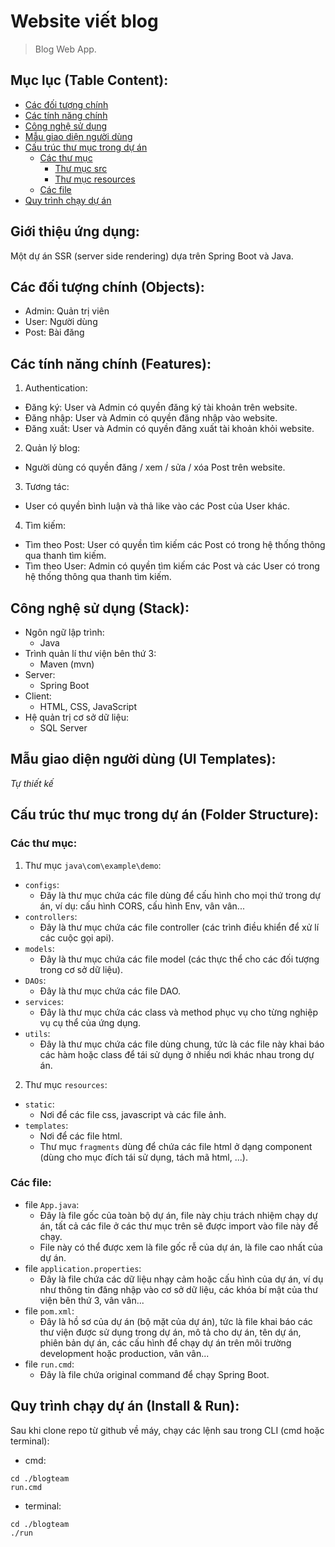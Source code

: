 # Website viết blog

> Blog Web App.

## Mục lục (Table Content):
- [Các đối tượng chính](#objects)
- [Các tính năng chính](#features)
- [Công nghệ sử dụng](#used-techs)
- [Mẫu giao diện người dùng](#ui-template)
- [Cấu trúc thư mục trong dự án](#folder-structure)
  - [Các thư mục](#folder-structure-folders)
    - [Thư mục src](#src-folder)
    - [Thư mục resources](#resources-folder)
  - [Các file](#folder-structure-files)
- [Quy trình chạy dự án](#app-running-procedure)

## Giới thiệu ứng dụng:
Một dự án SSR (server side rendering) dựa trên Spring Boot và Java.

## Các đối tượng chính (Objects): <a name="objects"></a>
-	Admin: Quản trị viên
-	User: Người dùng
-	Post: Bài đăng

## Các tính năng chính (Features): <a name="features"></a>
1.	Authentication:
- Đăng ký: User và Admin có quyền đăng ký tài khoản trên website.
- Đăng nhập: User và Admin có quyền đăng nhập vào website.
- Đăng xuất: User và Admin có quyền đăng xuất tài khoản khỏi website.
2.	Quản lý blog:
- Người dùng có quyền đăng / xem / sửa / xóa Post trên website.
3.	Tương tác:
- User có quyền bình luận và thả like vào các Post của User khác.
4.	Tìm kiếm:
-	Tìm theo Post: User có quyền tìm kiếm các Post có trong hệ thống thông qua thanh tìm kiếm.
-	Tìm theo User: Admin có quyền tìm kiếm các Post và các User có trong hệ thống thông qua thanh tìm kiếm.

## Công nghệ sử dụng (Stack): <a name="used-techs"></a>
- Ngôn ngữ lập trình:
  - Java 
- Trình quản lí thư viện bên thứ 3:
  - Maven (mvn)
- Server:
  - Spring Boot
- Client:
  - HTML, CSS, JavaScript
- Hệ quản trị cơ sở dữ liệu:
  - SQL Server

## Mẫu giao diện người dùng (UI Templates): <a name="ui-template"></a>
*Tự thiết kế*

## Cấu trúc thư mục trong dự án (Folder Structure): <a name="folder-structure"></a>

### Các thư mục: <a name="folder-structure-folders"></a>
1. Thư mục `java\com\example\demo`: <a name="src-folder"></a>
- `configs`:
  - Đây là thư mục chứa các file dùng để cấu hình cho mọi thứ trong dự án, ví dụ: cấu hình CORS, cấu hình Env, vân vân...
- `controllers`:
  - Đây là thư mục chứa các file controller (các trình điều khiển để xử lí các cuộc gọi api).
- `models`:
  - Đây là thư mục chứa các file model (các thực thể cho các đối tượng trong cơ sở dữ liệu).
- `DAOs`:
  - Đây là thư mục chứa các file DAO.
- `services`:
  - Đây là thư mục chứa các class và method phục vụ cho từng nghiệp vụ cụ thể của ứng dụng.
- `utils`:
  - Đây là thư mục chứa các file dùng chung, tức là các file này khai báo các hàm hoặc class để tái sử dụng ở nhiều nơi khác nhau trong dự án.
2. Thư mục `resources`: <a name="resources-folder"></a>
- `static`:
  - Nơi để các file css, javascript và các file ảnh.
- `templates`:
  - Nơi để các file html.
  - Thư mục `fragments` dùng để chứa các file html ở dạng component (dùng cho mục đích tái sử dụng, tách mã html, ...).

### Các file: <a name="folder-structure-files"></a>
- file `App.java`:
  - Đây là file gốc của toàn bộ dự án, file này chịu trách nhiệm chạy dự án, tất cả các file ở các thư mục trên sẽ được import vào file này để chạy.
  - File này có thể được xem là file gốc rễ của dự án, là file cao nhất của dự án.
- file `application.properties`:
  - Đây là file chứa các dữ liệu nhạy cảm hoặc cấu hình của dự án, ví dụ như thông tin đăng nhập vào cơ sở dữ liệu, các khóa bí mật của thư viện bên thứ 3, vân vân...
- file `pom.xml`:
  - Đây là hồ sơ của dự án (bộ mặt của dự án), tức là file khai báo các thư viện được sử dụng trong dự án, mô tả cho dự án, tên dự án, phiên bản dự án, các cấu hình để chạy dự án trên môi trường development hoặc production, vân vân...
- file `run.cmd`:
  - Đây là file chứa original command để chạy Spring Boot.

## Quy trình chạy dự án (Install & Run): <a name="app-running-procedure"></a>
Sau khi clone repo từ github về máy, chạy các lệnh sau trong CLI (cmd hoặc terminal):
- cmd:
```
cd ./blogteam
run.cmd
```
- terminal:
```
cd ./blogteam
./run
```